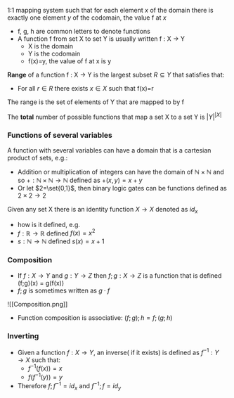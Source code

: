 
1:1 mapping system such that for each element $x$ of the domain there is exactly one element $y$ of the codomain, the value f at $x$

- f, g, h are common letters to denote functions
- A function f from set X to set Y is usually written f : X → Y
	- X is the domain
	- Y is the codomain
	- f(x)=y, the value of f at x is y

**Range** of a function f : X → Y is the largest subset $R \subseteq Y$ that satisfies that:
- For all $r\in R$ there exists $x\in X$ such that f(x)=r

The range is the set of elements of Y that are mapped to by f

The **total** number of possible functions that map a set X to a set Y is $|Y|^{|X|}$

### Functions of several variables

A function with several variables can have a domain that is a cartesian product of sets, e.g.:
- Addition or multiplication of integers can have the domain of $\mathbb{N}\times\mathbb{N}$ and so $+:\mathbb{N}\times\mathbb{N}→\mathbb{N}$ defined as $+(x,y) = x+y$
- Or let $2=\set{0,1}$, then binary logic gates can be functions defined as $2\times2→2$ 

Given any set X there is an identity function $X→X$ denoted as $id_x$
- how is it defined, e.g.
- $f:\mathbb{R}→\mathbb{R}$ defined $f(x) = x^2$
- $s:\mathbb{N}→\mathbb{N}$ defined $s(x) = x+1$

### Composition

- If $f:X→Y$ and $g:Y→Z$ then $f;g:X→Z$ is a function that is defined (f;g)(x) = g(f(x))
- $f;g$ is sometimes written as $g\cdot f$

![[Composition.png]]

- Function composition is associative: $(f;g);h = f;(g;h)$

### Inverting 

- Given a function $f:X→Y$, an inverse( if it exists) is defined as $f^{-1}:Y→X$ such that:
	- $f^{-1}(f(x))=x$
	- $f(f^{-1}(y))=y$
- Therefore $f;f^{-1}=id_x$ and $f^{-1};f=id_y$




